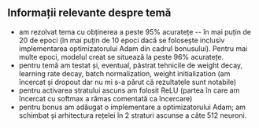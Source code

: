 ## Informații relevante despre temă ##

* am rezolvat tema cu obținerea a peste 95% acuratețe -- în mai puțin de 20 de epoci (în mai puțin de 10 epoci dacă se folosește inclusiv implementarea optimizatorului Adam din cadrul bonusului). Pentru mai multe epoci, modelul creat se situează la peste 96% acuratețe.
* pentru temă am testat și, eventual, păstrat tehnicile de weight decay, learning rate decay, batch normalization, weight initialization (am încercat și dropout dar nu mi s-a părut că rezultatele sunt notabile) 
* pentru activarea stratului ascuns am folosit ReLU (partea în care am încercat cu softmax a rămas comentată ca încercare)
* pentru bonus am adăugat o implementare a optimizatorului Adam; am schimbat și arhitectura rețelei în 2 straturi ascunse a câte 512 neuroni.
